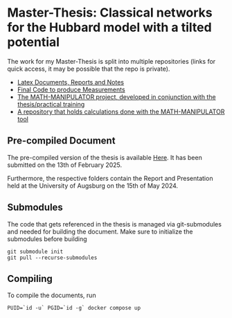 # Master-Thesis: Classical networks for the Hubbard model with a tilted potential

The work for my Master-Thesis is split into multiple repositories (links for quick access, it may be possible that the repo is private).

-   [Latex Documents, Reports and Notes](https://github.com/jonas-kell/master-thesis-documents)
-   [Final Code to produce Measurements](https://github.com/jonas-kell/master-thesis-code)
-   [The MATH-MANIPULATOR project, developed in conjunction with the thesis/practical training](https://github.com/jonas-kell/math-manipulator)
-   [A repository that holds calculations done with the MATH-MANIPULATOR tool](https://github.com/jonas-kell/master-thesis-mm-calculations)

## Pre-compiled Document

The pre-compiled version of the thesis is available [Here](Classical%20networks%20for%20the%20Hubbard%20model%20with%20a%20tilted%20potential%20-%20Master%20Thesis%20Jonas%20Kell.pdf).
It has been submitted on the 13th of February 2025.

Furthermore, the respective folders contain the Report and Presentation held at the University of Augsburg on the 15th of May 2024.

## Submodules

The code that gets referenced in the thesis is managed via git-submodules and needed for building the document. Make sure to initialize the submodules before building

```shell
git submodule init
git pull --recurse-submodules
```

<!--
Create The symbolic links

ln -sf ./../latex-beamer-template/beamerthemeuniamntf.sty project-work-presentation/
ln -sf ./../latex-beamer-template/beamercolorthemeuniamntf.sty project-work-presentation/
ln -sf ./../latex-beamer-template/slide-background-images/ project-work-presentation/
 -->

## Compiling

To compile the documents, run

```shell
PUID=`id -u` PGID=`id -g` docker compose up
```
